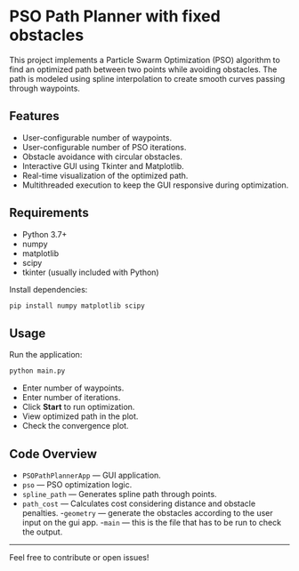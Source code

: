 # PSO Path Planner with fixed obstacles

This project implements a Particle Swarm Optimization (PSO) algorithm to find an optimized path between two points while avoiding obstacles. The path is modeled using spline interpolation to create smooth curves passing through waypoints.

## Features

- User-configurable number of waypoints.
- User-configurable number of PSO iterations.
- Obstacle avoidance with circular obstacles.
- Interactive GUI using Tkinter and Matplotlib.
- Real-time visualization of the optimized path.
- Multithreaded execution to keep the GUI responsive during optimization.

## Requirements

- Python 3.7+
- numpy
- matplotlib
- scipy
- tkinter (usually included with Python)

Install dependencies:

```bash
pip install numpy matplotlib scipy
```

## Usage

Run the application:

```bash
python main.py
```

- Enter number of waypoints.
- Enter number of iterations.
- Click **Start** to run optimization.
- View optimized path in the plot.
- Check the convergence plot.

## Code Overview

- `PSOPathPlannerApp` — GUI application.
- `pso` — PSO optimization logic.
- `spline_path` — Generates spline path through points.
- `path_cost` — Calculates cost considering distance and obstacle penalties.
-`geometry` — generate the obstacles according to the user input on the gui app.
-`main` — this is the file that has to be run to check the output.


---

Feel free to contribute or open issues!
